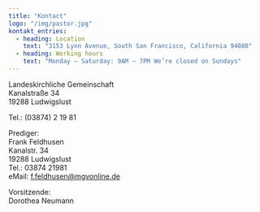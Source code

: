 ```yaml
---
title: "Kontact"
logo: "/img/pastor.jpg"
kontakt_entries:
  - heading: Location
    text: "3153 Lynn Avenue, South San Francisco, California 94080"
  - heading: Working hours
    text: "Monday – Saturday: 9AM – 7PM We’re closed on Sundays"
---
```


Landeskirchliche Gemeinschaft \
Kanalstraße 34 \
19288 Ludwigslust

Tel.: (03874) 2 19 81

Prediger: \
Frank Feldhusen \
Kanalstr. 34 \
19288 Ludwigslust \
Tel.: 03874 21981 \
eMail: f.feldhusen@mgvonline.de

Vorsitzende: \
Dorothea Neumann
